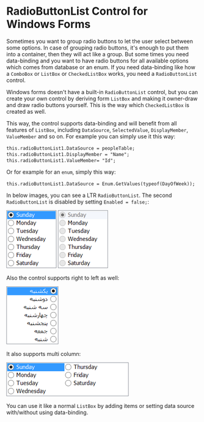 # RadioButtonList Control for Windows Forms

Sometimes you want to group radio buttons to let the user select between some options. In case of grouping radio buttons, it's enough to put them into a container, then they will act like a group. But some times you need data-binding and you want to have radio buttons for all available options which comes from database or an enum. If you need data-binding like how a `ComboBox` or `ListBox` or `CheckedListBox` works, you need a `RadioButtonList` control.

Windows forms doesn't have a built-in `RadioButtonList` control, but you can create your own control by deriving form `ListBox` and making it owner-draw and draw radio buttons yourself. This is the way which `CheckedListBox` is created as well. 

This way, the control supports data-binding and will benefit from all features of `ListBox`, including `DataSource`, `SelectedValue`, `DisplayMember`, `ValueMember` and so on. For example you can simply use it this way:

    this.radioButtonList1.DataSource = peopleTable; 
    this.radioButtonList1.DisplayMember = "Name"; 
    this.radioButtonList1.ValueMember= "Id";

Or for example for an `enum`, simply this way:

    this.radioButtonList1.DataSource = Enum.GetValues(typeof(DayOfWeek)); 


In below images, you can see a LTR `RadioButtonList`. The second `RadioButtonList` is disabled by setting `Enabled = false;`:

![LTR](LTR.png)
![LTR](Disabled.png)

Also the control supports right to left as well:

![RTL](RTL.png)

It also supports multi column:

![MultiColumn](MultiColumn.png)

You can use it like a normal `ListBox` by adding items or setting data source with/without using data-binding.